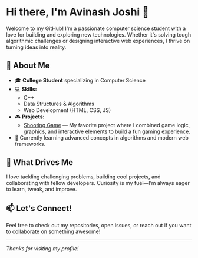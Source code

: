 # Hi there, I'm Avinash Joshi 👋

Welcome to my GitHub! I'm a passionate computer science student with a love for building and exploring new technologies. Whether it's solving tough algorithmic challenges or designing interactive web experiences, I thrive on turning ideas into reality.

## 🚀 About Me

- 🎓 **College Student** specializing in Computer Science
- 💻 **Skills:**  
  - C++  
  - Data Structures & Algorithms  
  - Web Development (HTML, CSS, JS)
- 🎮 **Projects:**  
  - [Shooting Game](#) &mdash; My favorite project where I combined game logic, graphics, and interactive elements to build a fun gaming experience.  
- 🌱 Currently learning advanced concepts in algorithms and modern web frameworks.

## 🌟 What Drives Me

I love tackling challenging problems, building cool projects, and collaborating with fellow developers. Curiosity is my fuel—I’m always eager to learn, tweak, and improve.

## 📫 Let's Connect!

Feel free to check out my repositories, open issues, or reach out if you want to collaborate on something awesome!

---

_Thanks for visiting my profile!_
